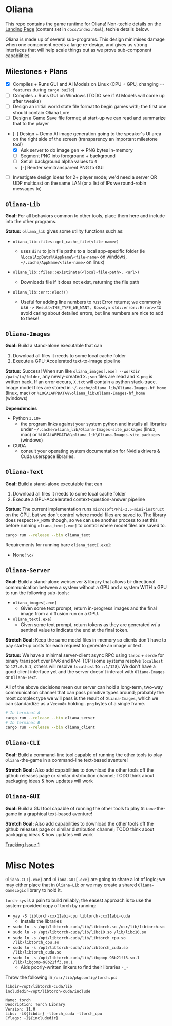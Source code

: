 
# Oliana

This repo contains the game runtime for Oliana! Non-techie details on the [Landing Page](https://Pr1mo-Productions.github.io/Oliana/) (content set in `docs/index.html`),
techie details below.


Oliana is made up of several sub-programs. This design minimises damage when one component needs a large re-design, and gives us strong interfaces that will help scale things out as we prove sub-component capabilities.

## Milestones + Plans

 - [x] Compiles + Runs GUI and AI Models on Linux (CPU + GPU, changing `--features` during `cargo build`)
 - [ ] Compiles + Runs GUI on Windows (TODO see if AI Models will come up after tweaks)
 - [ ] Design an initial world state file format to begin games with; the first one should contain Oliana Lore
 - [ ] Design a Game Save file format; at start-up we can read and summarize that to the player
 - [-] Design + Demo AI image generation going to the speaker's UI area on the right side of the screen (transparency an important milestone too!)
    - [x] Ask server to do image gen -> PNG bytes in-memory
    - [ ] Segment PNG into foreground + background
    - [ ] Set all background alpha values to `0`
    - [-] Render semitransparent PNG to GUI
 - [ ] Investigate design ideas for 2+ player mode; we'd need a server OR UDP multicast on the same LAN (or a list of IPs we round-robin messages to)



## `Oliana-Lib`

**Goal:** For all behaviors common to other tools, place them here and include into the other programs.

**Status:** `ollama_lib` gives some utility functions such as:

 - `oliana_lib::files::get_cache_file(<file-name>)`
    - uses `dirs` to join file paths to a local app-specific folder (ie `%LocalAppData%\AppName\<file-name>` on windows, `~/.cache/AppName/<file-name>` on linux)
 - `oliana_lib::files::existinate(<local-file-path>, <url>)`
    - Downloads file if it does not exist, returning the file path

 - `oliana_lib::err::eloc!()`
    - Useful for adding line numbers to rust Error returns; we commonly use `-> Result<THE_TYPE_WE_WANT, Box<dyn std::error::Error>>` to avoid caring about detailed errors, but line numbers are nice to add to these!

## `Oliana-Images`

**Goal:** Build a stand-alone executable that can

1. Download all files it needs to some local cache folder
2. Execute a GPU-Accelerated text-to-image pipeline

**Status:** Success! When run like `oliana_images[.exe] --workdir /path/to/folder`, any newly-created `X.json` files are read and `X.png` is written back. If an error occurs, `X.txt` will contain a python stack-trace. Image model files are stored in `~/.cache/oliana_lib/Oliana-Images-hf_home` (linux, mac) or `%LOCALAPPDATA%\oliana_lib\Oliana-Images-hf_home` (windows)

**Dependencies**

 - Python `3.10+`
    - the program links against your system python and installs all libraries under `~/.cache/oliana_lib/Oliana-Images-site_packages` (linux, mac) or `%LOCALAPPDATA%\oliana_lib\Oliana-Images-site_packages` (windows)
 - CUDA
    - consult your operating system documentation for Nvidia drivers & Cuda userspace libraries.



## `Oliana-Text`

**Goal:** Build a stand-alone executable that can

1. Download all files it needs to some local cache folder
2. Execute a GPU-Accelerated context-question-answer pipeline

**Status:** The current implementation runs `microsoft/Phi-3.5-mini-instruct` on the GPU, but we don't control where model files are saved to. The library does respect `HF_HOME` though, so we can use another process to set this before running `oliana_text[.exe]` to control where model files are saved to.


```bash
cargo run --release --bin oliana_text
```

Requirements for running bare `oliana_text[.exe]`:

 - None! `\o/`


## `Oliana-Server`

**Goal:** Build a stand-alone webserver & library that allows bi-directional communication between a system without a GPU and a system WITH a GPU to run the following sub-tools:

 - `oliana_images[.exe]`
    - Given some text prompt, return in-progress images and the final image from a diffusion run on a GPU.
 - `oliana_text[.exe]`
    - Given some text prompt, return tokens as they are generated w/ a sentinel value to indicate the end at the final token.

**Stretch Goal:** Keep the same model files in-memory so clients don't have to pay start-up costs for each request to generate an image or text.

**Status:** We have a minimal server-client async RPC using `tarpc` + `serde` for binary transport over IPv6 and IPv4 TCP (some systems resolve `localhost` to `127.0.0.1`, others will resolve `localhost` to `::1/128`). We don't have a good client interface yet and the server doesn't interact with `Oliana-Images` or `Oliana-Text`.

All of the above decisions mean our server can hold a long-term, two-way communication channel that can pass primitive types around; probably the most complex type we will pass is the result of `Oliana-Images`, which we can standardize as a `Vec<u8>` holding `.png` bytes of a single frame.



```bash
# In terminal A
cargo run --release --bin oliana_server
# In terminal B
cargo run --release --bin oliana_client

```

## `Oliana-CLI`

**Goal:** Build a command-line tool capable of running the other tools to play `Oliana`-the-game in a command-line text-based aventure!

**Stretch Goal:** Also add capabilities to download the other tools off the github releases page or similar distribution channel; TODO think about packaging ideas & how updates will work

## `Oliana-GUI`

**Goal:** Build a GUI tool capable of running the other tools to play `Oliana`-the-game in a graphical text-based aventure!

**Stretch Goal:** Also add capabilities to download the other tools off the github releases page or similar distribution channel; TODO think about packaging ideas & how updates will work

[Tracking Issue 1](https://github.com/Pr1mo-Productions/Oliana/issues/1)


# Misc Notes

`Oliana-CLI[.exe]` and `Oliana-GUI[.exe]` are going to share a lot of logic; we may either place that in `Oliana-Lib` or we may create a shared `Oliana-GameLogic` library to hold it.

`torch-sys` is a pain to build reliably; the easest approach is to use the system-provided copy of torch by running:

 - `yay -S libtorch-cxx11abi-cpu libtorch-cxx11abi-cuda`
    - Installs the libraries
 - `sudo ln -s /opt/libtorch-cuda/lib/libtorch.so /usr/lib/libtorch.so`
 - `sudo ln -s /opt/libtorch-cuda/lib/libc10.so /lib/libc10.so`
 - `sudo ln -s /opt/libtorch-cuda/lib/libtorch_cpu.so /lib/libtorch_cpu.so`
 - `sudo ln -s /opt/libtorch-cuda/lib/libtorch_cuda.so /lib/libtorch_cuda.so`
 - `sudo ln -s /opt/libtorch-cuda/lib/libgomp-98b21ff3.so.1 /lib/libgomp-98b21ff3.so.1`
    - Aids poorly-written linkers to find their libraries `-_-`

Throw the following in `/usr/lib/pkgconfig/torch.pc`:

```
libdir=/opt/libtorch-cuda/lib
includedir=/opt/libtorch-cuda/include

Name: torch
Description: Torch Library
Version: 11.0
Libs: -L${libdir} -ltorch_cuda -ltorch_cpu
Cflags: -I${includedir}
```


